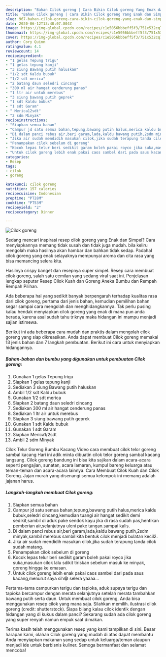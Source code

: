 ```yaml
---
description: "Bahan Cilok goreng | Cara Bikin Cilok goreng Yang Enak dan Simpel"
title: "Bahan Cilok goreng | Cara Bikin Cilok goreng Yang Enak dan Simpel"
slug: 967-bahan-cilok-goreng-cara-bikin-cilok-goreng-yang-enak-dan-simpel
date: 2020-06-12T13:40:07.804Z
image: https://img-global.cpcdn.com/recipes/c1e5056bbbeff5f3/751x532cq70/cilok-goreng-foto-resep-utama.jpg
thumbnail: https://img-global.cpcdn.com/recipes/c1e5056bbbeff5f3/751x532cq70/cilok-goreng-foto-resep-utama.jpg
cover: https://img-global.cpcdn.com/recipes/c1e5056bbbeff5f3/751x532cq70/cilok-goreng-foto-resep-utama.jpg
author: Cory Quinn
ratingvalue: 4.1
reviewcount: 14
recipeingredient:
- "1 gelas Tepung trigu"
- "1 gelas tepung kanji"
- "3 siung Bawang putih haluskan"
- "1/2 sdt Kaldu bubuk"
- "1/2 sdt merica"
- "2 batang daun seledri cincang"
- "300 ml air hangat cenderung panas"
- "1 ltr air untuk merebus"
- "3 siung bawang putih geprek"
- "1 sdt Kaldu bubuk"
- "1 sdt Garam"
- " Merica12sdt"
- "2 sdm Minyak"
recipeinstructions:
- "Siapkan semua bahan"
- "Campur jd satu semua bahan,tepung,bawang putih halus,merica kaldu bubuk,seledri cincang,kemudian tuangi air hangat sedikit demi sedikit,sambil di aduk pake sendok kayu jika di rasa sudah pas,hentikan pemberian air,selanjutnya uleni pake tangan.sampai kalis."
- "Di dalam panci rebus air,beri garam,lada,kaldu bawang putih,2sdm minyak,sambil merebus sambil kita bentuk cilok menjadi bulatan kecil2."
- "Jika air sudah mendidih masukan cilok,jika sudah terapung tanda cilok sudah matang."
- "Penampakan cilok sebelum di goreng"
- "Kocok lepas telur beri sedikit garam boleh pakai royco jika suka,masukan cilok lalu sdikit tiriskan sebelum masuk ke minyak, goreng hingga ke emasan."
- "Untuk cilok goreng lebih enak pakai caos sambel dari pada saus kacang,menurut saya sih😁 selera yaaaa..."
categories:
- Resep
tags:
- cilok
- goreng

katakunci: cilok goreng 
nutrition: 157 calories
recipecuisine: Indonesian
preptime: "PT28M"
cooktime: "PT53M"
recipeyield: "2"
recipecategory: Dinner

---
```



![Cilok goreng](https://img-global.cpcdn.com/recipes/c1e5056bbbeff5f3/751x532cq70/cilok-goreng-foto-resep-utama.jpg)

Sedang mencari inspirasi resep cilok goreng yang Enak dan Simpel? Cara menyiapkannya memang tidak susah dan tidak juga mudah. bila keliru mengolah maka hasilnya akan hambar dan bahkan tidak sedap. Padahal cilok goreng yang enak selayaknya mempunyai aroma dan cita rasa yang bisa memancing selera kita.

Hasilnya crispy banget dan resepnya super simpel. Resep cara membuat cilok goreng, salah satu cemilan yang sedang viral saat ini. Penjelasan lengkap seputar Resep Cilok Kuah dan Goreng Aneka Bumbu dan Rempah Rempah Pilihan.

Ada beberapa hal yang sedikit banyak berpengaruh terhadap kualitas rasa dari cilok goreng, pertama dari jenis bahan, kemudian pemilihan bahan segar sampai cara mengolah dan menghidangkannya. Tak perlu pusing kalau hendak menyiapkan cilok goreng yang enak di mana pun anda berada, karena asal sudah tahu triknya maka hidangan ini mampu menjadi sajian istimewa.


Berikut ini ada beberapa cara mudah dan praktis dalam mengolah cilok goreng yang siap dikreasikan. Anda dapat membuat Cilok goreng memakai 13 jenis bahan dan 7 langkah pembuatan. Berikut ini cara untuk menyiapkan hidangannya.

<!--inarticleads1-->

##### Bahan-bahan dan bumbu yang digunakan untuk pembuatan Cilok goreng:

1. Gunakan 1 gelas Tepung trigu
1. Siapkan 1 gelas tepung kanji
1. Sediakan 3 siung Bawang putih haluskan
1. Ambil 1/2 sdt Kaldu bubuk
1. Gunakan 1/2 sdt merica
1. Siapkan 2 batang daun seledri cincang
1. Sediakan 300 ml air hangat cenderung panas
1. Sediakan 1 ltr air untuk merebus
1. Siapkan 3 siung bawang putih geprek
1. Gunakan 1 sdt Kaldu bubuk
1. Gunakan 1 sdt Garam
1. Siapkan  Merica1/2sdt
1. Ambil 2 sdm Minyak


Cilok Telur Goreng Bumbu Kacang Video cara membuat cilok telor goreng sambal kacang Hari ini adik minta dibuatin cilok telor goreng sambal kacang langsung. Cilok goreng bandung ini bisa kita sajikan dalam acara-acara seperti pengajian, sunatan, acara lamaran, kumpul bareng keluarga atau teman-teman dan acara-acara lainnya. Cara Membuat Cilok Kuah dan Cilok Goreng. Jajan murah yang disenangi semua kelompok ini memang adalah jajanan harus. 

<!--inarticleads2-->

##### Langkah-langkah membuat Cilok goreng:

1. Siapkan semua bahan
1. Campur jd satu semua bahan,tepung,bawang putih halus,merica kaldu bubuk,seledri cincang,kemudian tuangi air hangat sedikit demi sedikit,sambil di aduk pake sendok kayu jika di rasa sudah pas,hentikan pemberian air,selanjutnya uleni pake tangan.sampai kalis.
1. Di dalam panci rebus air,beri garam,lada,kaldu bawang putih,2sdm minyak,sambil merebus sambil kita bentuk cilok menjadi bulatan kecil2.
1. Jika air sudah mendidih masukan cilok,jika sudah terapung tanda cilok sudah matang.
1. Penampakan cilok sebelum di goreng
1. Kocok lepas telur beri sedikit garam boleh pakai royco jika suka,masukan cilok lalu sdikit tiriskan sebelum masuk ke minyak, goreng hingga ke emasan.
1. Untuk cilok goreng lebih enak pakai caos sambel dari pada saus kacang,menurut saya sih😁 selera yaaaa...


Pertama-tama campurkan terigu dan tapioka, aduk supaya terigu dan tapioka bercampur dengan merata selanjutnya setelah merata tambahkan bawang putih serta daun. Untuk membuat cilok goreng, Anda bisa menggunakan resep cilok yang mana saja. Silahkan memilih. ilustrasi cilok goreng (credit: shutterstock). Siapa bilang kalau cilok identik dengan hidangan yang di kukus dalam panci? Sekarang sudah ada cilok goreng yang super renyah namun empuk saat dimakan. 

Terima kasih telah menggunakan resep yang kami tampilkan di sini. Besar harapan kami, olahan Cilok goreng yang mudah di atas dapat membantu Anda menyiapkan makanan yang sedap untuk keluarga/teman ataupun menjadi ide untuk berbisnis kuliner. Semoga bermanfaat dan selamat mencoba!
